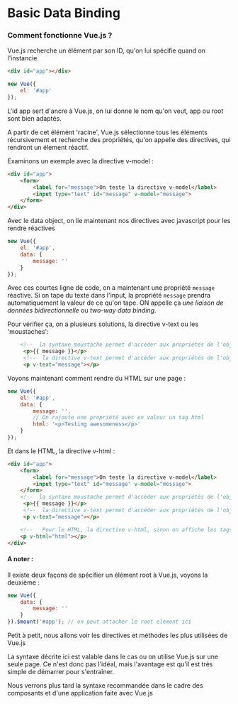# Basic Data Binding

### Comment fonctionne Vue.js ?

Vue.js recherche un élément par son ID, qu'on lui spécifie quand on l'instancie.
```html
<div id="app"></div>
```

```javascript
new Vue({
    el: '#app'
});
```
L'id app sert d'ancre à Vue.js, on lui donne le nom qu'on veut, app ou root sont bien adaptés.

A partir de cet élémént 'racine', Vue.js sélectionne tous les éléments récursivement et recherche des propriétés, qu'on appelle des directives, qui rendront un élement réactif.

Examinons un exemple avec la directive v-model :
```html
<div id="app">
    <form>
        <label for="message">On teste la directive v-model</label>
        <input type="text" id="message" v-model="message">
    </form>
</div>
```

Avec le data object, on lie maintenant nos directives avec javascript pour les rendre réactives
```javascript
new Vue({
    el: '#app',
    data: {
        message: ''
    }
});
``` 

Avec ces courtes ligne de code, on a maintenant une propriété `message` réactive.
Si on tape du texte dans l'input, la propriété `message` prendra automatiquement la valeur de ce qu'on tape.
ON appelle ça _une liaison de données bidirectionnelle_ ou _two-way data binding_.

Pour vérifier ça, on a plusieurs solutions, la directive v-text ou les 'moustaches':

```html
    <!--  la syntaxe moustache permet d'accéder aux propriétés de l'objet data -->
     <p>{{ message }}</p>
     <!--  la directive v-text permet d'accéder aux propriétés de l'objet data -->
     <p v-text="message"></p>
```

Voyons maintenant comment rendre du HTML sur une page :
```javascript
new Vue({
    el: '#app',
    data: {
        message: '',
        // On rajoute une propriété avec en valeur un tag html
        html: '<p>Testing awesomeness</p>'
    }
});
``` 

Et dans le HTML, la directive v-html :
```html
<div id="app">
    <form>
        <label for="message">On teste la directive v-model</label>
        <input type="text" id="message" v-model="message">
    </form>
    <!--  la syntaxe moustache permet d'accéder aux propriétés de l'objet data -->
     <p>{{ message }}</p>
     <!--  la directive v-text permet d'accéder aux propriétés de l'objet data -->
     <p v-text="message"></p>

    <!--   Pour le HTML, la directive v-html, sinon on affiche les tags en meme temps. -->
    <p v-html="html"></p>
</div>
```

#### A noter :
Il existe deux façons de spécifier un élément root à Vue.js, voyons la deuxième :
```javascript
new Vue({
    data: {
        message: ''
    }
}).$mount('#app'); // on peut attacher le root element ici
``` 

Petit à petit, nous allons voir les directives et méthodes les plus utilisées de Vue.js

La syntaxe décrite ici est valable dans le cas ou on utilise Vue.js sur une seule page.
Ce n'est donc pas l'idéal, mais l'avantage est qu'il est très simple de démarrer pour s'entraîner.

Nous verrons plus tard la syntaxe recommandée dans le cadre des composants et d'une application faite avec Vue.js
